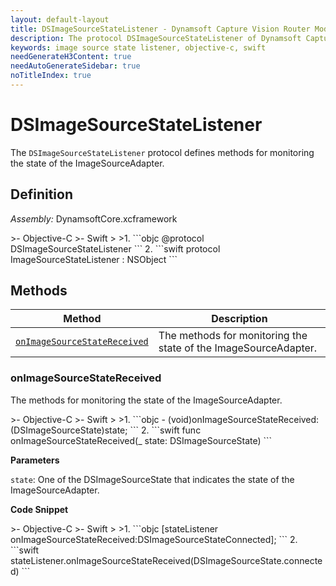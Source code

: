```yaml
---
layout: default-layout
title: DSImageSourceStateListener - Dynamsoft Capture Vision Router Module iOS Edition API Reference
description: The protocol DSImageSourceStateListener of Dynamsoft Capture Vision Router Module defines methods for monitoring the state of the ImageSourceAdapter.
keywords: image source state listener, objective-c, swift
needGenerateH3Content: true
needAutoGenerateSidebar: true
noTitleIndex: true
---
```


# DSImageSourceStateListener

The `DSImageSourceStateListener` protocol defines methods for monitoring the state of the ImageSourceAdapter.

## Definition

*Assembly:* DynamsoftCore.xcframework

<div class="sample-code-prefix"></div>
>- Objective-C
>- Swift
>
>1. 
```objc
@protocol DSImageSourceStateListener <NSObject>
```
2. 
```swift
protocol ImageSourceStateListener : NSObject
```

## Methods

| Method | Description |
|------- |-------------|
| [`onImageSourceStateReceived`](#onimagesourcestatereceived) | The methods for monitoring the state of the ImageSourceAdapter. |

### onImageSourceStateReceived

The methods for monitoring the state of the ImageSourceAdapter.

<div class="sample-code-prefix"></div>
>- Objective-C
>- Swift
>
>1. 
```objc
- (void)onImageSourceStateReceived:(DSImageSourceState)state;
```
2. 
```swift
func onImageSourceStateReceived(_ state: DSImageSourceState)
```

**Parameters**

`state`: One of the DSImageSourceState that indicates the state of the ImageSourceAdapter.

**Code Snippet**

<div class="sample-code-prefix"></div>
>- Objective-C
>- Swift
>
>1. 
```objc
[stateListener onImageSourceStateReceived:DSImageSourceStateConnected];
```
2. 
```swift
stateListener.onImageSourceStateReceived(DSImageSourceState.connected)
```
